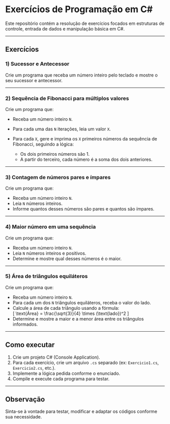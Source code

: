 # Exercícios de Programação em C#

Este repositório contém a resolução de exercícios focados em estruturas de controle, entrada de dados e manipulação básica em C#.

---

## Exercícios

### 1) Sucessor e Antecessor

Crie um programa que receba um número inteiro pelo teclado e mostre o seu sucessor e antecessor.

---

### 2) Sequência de Fibonacci para múltiplos valores

Crie um programa que:

- Receba um número inteiro `N`.
- Para cada uma das `N` iterações, leia um valor `X`.
- Para cada `X`, gere e imprima os `X` primeiros números da sequência de Fibonacci, seguindo a lógica:

  - Os dois primeiros números são 1.
  - A partir do terceiro, cada número é a soma dos dois anteriores.

---

### 3) Contagem de números pares e ímpares

Crie um programa que:

- Receba um número inteiro `N`.
- Leia `N` números inteiros.
- Informe quantos desses números são pares e quantos são ímpares.

---

### 4) Maior número em uma sequência

Crie um programa que:

- Receba um número inteiro `N`.
- Leia `N` números inteiros e positivos.
- Determine e mostre qual desses números é o maior.

---

### 5) Área de triângulos equiláteros

Crie um programa que:

- Receba um número inteiro `N`.
- Para cada um dos `N` triângulos equiláteros, receba o valor do lado.
- Calcule a área de cada triângulo usando a fórmula:  
  \[
  \text{Área} = \frac{\sqrt{3}}{4} \times (\text{lado})^2
  \]
- Determine e mostre a maior e a menor área entre os triângulos informados.

---

## Como executar

1. Crie um projeto C# (Console Application).
2. Para cada exercício, crie um arquivo `.cs` separado (ex: `Exercicio1.cs`, `Exercicio2.cs`, etc.).
3. Implemente a lógica pedida conforme o enunciado.
4. Compile e execute cada programa para testar.

---

## Observação

Sinta-se à vontade para testar, modificar e adaptar os códigos conforme sua necessidade.
